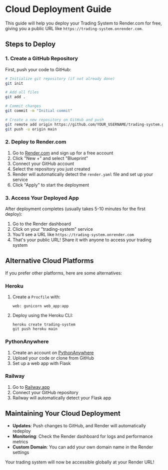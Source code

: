 # Cloud Deployment Guide

This guide will help you deploy your Trading System to Render.com for free, giving you a public URL like `https://trading-system.onrender.com`.

## Steps to Deploy

### 1. Create a GitHub Repository

First, push your code to GitHub:

```bash
# Initialize git repository (if not already done)
git init

# Add all files
git add .

# Commit changes
git commit -m "Initial commit"

# Create a new repository on GitHub and push
git remote add origin https://github.com/YOUR_USERNAME/trading-system.git
git push -u origin main
```

### 2. Deploy to Render.com

1. Go to [Render.com](https://render.com/) and sign up for a free account
2. Click "New +" and select "Blueprint"
3. Connect your GitHub account
4. Select the repository you just created
5. Render will automatically detect the `render.yaml` file and set up your service
6. Click "Apply" to start the deployment

### 3. Access Your Deployed App

After deployment completes (usually takes 5-10 minutes for the first deploy):

1. Go to the Render dashboard
2. Click on your "trading-system" service
3. You'll see a URL like `https://trading-system.onrender.com`
4. That's your public URL! Share it with anyone to access your trading system

## Alternative Cloud Platforms

If you prefer other platforms, here are some alternatives:

### Heroku

1. Create a `Procfile` with:
   ```
   web: gunicorn web_app:app
   ```
2. Deploy using the Heroku CLI:
   ```
   heroku create trading-system
   git push heroku main
   ```

### PythonAnywhere

1. Create an account on [PythonAnywhere](https://www.pythonanywhere.com/)
2. Upload your code or clone from GitHub
3. Set up a web app with Flask

### Railway

1. Go to [Railway.app](https://railway.app/)
2. Connect your GitHub repository
3. Railway will automatically detect your Flask app

## Maintaining Your Cloud Deployment

- **Updates**: Push changes to GitHub, and Render will automatically redeploy
- **Monitoring**: Check the Render dashboard for logs and performance metrics
- **Custom Domain**: You can add your own domain name in the Render settings

Your trading system will now be accessible globally at your Render URL!